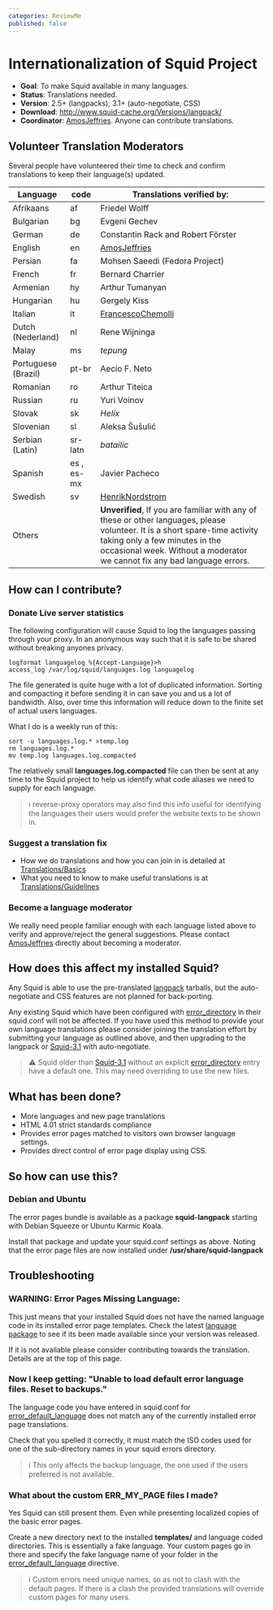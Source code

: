 ```yaml
---
categories: ReviewMe
published: false
---
```

# Internationalization of Squid Project

- **Goal**: To make Squid available in many languages.
- **Status**: Translations needed.
- **Version**: 2.5+ (langpacks), 3.1+ (auto-negotiate, CSS)
- **Download**: <http://www.squid-cache.org/Versions/langpack/>
- **Coordinator**:
    [AmosJeffries](/AmosJeffries).
    Anyone can contribute translations.

## Volunteer Translation Moderators

Several people have volunteered their time to check and confirm
translations to keep their language(s) updated.

| Language | code | Translations verified by: |
| -------- | ---- | ------------------------- | 
| Afrikaans | af | Friedel Wolff |
| Bulgarian | bg | Evgeni Gechev |
| German | de | Constantin Rack and Robert Förster |
| English | en | [AmosJeffries](/AmosJeffries) |
| Persian | fa | Mohsen Saeedi (Fedora Project) |
| French | fr | Bernard Charrier |
| Armenian | hy | Arthur Tumanyan |
| Hungarian | hu | Gergely Kiss |
| Italian | it | [FrancescoChemolli](/FrancescoChemolli) |
| Dutch (Nederland) | nl | Rene Wijninga |
| Malay | ms | *tepung* |
| Portuguese (Brazil) | pt-br | Aecio F. Neto |
| Romanian | ro | Arthur Titeica |
| Russian | ru | Yuri Voinov |
| Slovak | sk | *Helix* |
| Slovenian | sl | Aleksa Šušulić |
| Serbian (Latin) | sr-latn | *batailic* |
| Spanish | es , es-mx | Javier Pacheco |
| Swedish | sv | [HenrikNordstrom](/HenrikNordstrom) |
| Others | | **Unverified**, If you are familiar with any of these or other languages, please volunteer. It is a short spare-time activity taking only a few minutes in the occasional week. Without a moderator we cannot fix any bad language errors. |

## How can I contribute?

### Donate Live server statistics

The following configuration will cause Squid to log the languages
passing through your proxy. In an anonymous way such that it is safe to
be shared without breaking anyones privacy.

    logformat languagelog %{Accept-Language}>h
    access_log /var/log/squid/languages.log languagelog

The file generated is quite huge with a lot of duplicated information.
Sorting and compacting it before sending it in can save you and us a lot
of bandwidth. Also, over time this information will reduce down to the
finite set of actual users languages.

What I do is a weekly run of this:

    sort -u languages.log.* >temp.log
    rm languages.log.*
    mv temp.log languages.log.compacted

The relatively small **languages.log.compacted** file can then be sent
at any time to the Squid project to help us identify what code aliases
we need to supply for each language.

> :information_source:
    reverse-proxy operators may also find this info useful for
    identifying the languages their users would prefer the website texts
    to be shown in.

### Suggest a translation fix

- How we do translations and how you can join in is detailed at
    [Translations/Basics](/Translations/Basics)
- What you need to know to make useful translations is at
    [Translations/Guidelines](/Translations/Guidelines)

### Become a language moderator

We really need people familiar enough with each language listed above to
verify and approve/reject the general suggestions. Please contact
[AmosJeffries](/AmosJeffries)
directly about becoming a moderator.

## How does this affect my installed Squid?

Any Squid is able to use the pre-translated
[langpack](http://www.squid-cache.org/Versions/langpack/) tarballs, but
the auto-negotiate and CSS features are not planned for back-porting.

Any existing Squid which have been configured with
[error_directory](http://www.squid-cache.org/Doc/config/error_directory)
in their squid.conf will not be affected. If you have used this method
to provide your own language translations please consider joining the
translation effort by submitting your language as outlined above, and
then upgrading to the langpack or
[Squid-3.1](/Releases/Squid-3.1)
with auto-negotiate.

> :warning:
    Squid older than
    [Squid-3.1](/Releases/Squid-3.1)
    without an explicit
    [error_directory](http://www.squid-cache.org/Doc/config/error_directory)
    entry have a default one. This may need overriding to use the new
    files.

## What has been done?

- More languages and new page translations
- HTML 4.01 strict standards compliance
- Provides error pages matched to visitors own browser language
    settings.
- Provides direct control of error page display using CSS.

## So how can use this?

### Debian and Ubuntu

The error pages bundle is available as a package **squid-langpack**
starting with Debian Squeeze or Ubuntu Karmic Koala.

Install that package and update your squid.conf settings as above.
Noting that the error page files are now installed under
**/usr/share/squid-langpack**

## Troubleshooting

### WARNING: Error Pages Missing Language:

This just means that your installed Squid does not have the named
language code in its installed error page templates. Check the latest
[language package](http://www.squid-cache.org/Versions/langpack/) to see
if its been made available since your version was released.

If it is not available please consider contributing towards the
translation. Details are at the top of this page.

### Now I keep getting: "Unable to load default error language files. Reset to backups."

The language code you have entered in squid.conf for
[error_default_language](http://www.squid-cache.org/Doc/config/error_default_language)
does not match any of the currently installed error page translations.

Check that you spelled it correctly, it must match the ISO codes used
for one of the sub-directory names in your squid errors directory.

> :information_source:
    This only affects the backup language, the one used if the users
    preferred is not available.

### What about the custom ERR_MY_PAGE files I made?

Yes Squid can still present them. Even while presenting localized copies
of the basic error pages.

Create a new directory next to the installed **templates/** and language
coded directories. This is essentially a fake language. Your custom
pages go in there and specify the fake language name of your folder in
the
[error_default_language](http://www.squid-cache.org/Doc/config/error_default_language)
directive.

> :information_source:
    Custom errors need unique names, so as not to clash with the
    default pages. If there is a clash the provided translations will
    override custom pages for many users.
